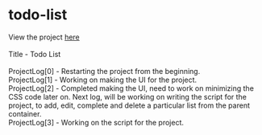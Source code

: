 # todo-list
View the project <a href="https://vibhatsu08.github.io/todo-list/">here</a> </br>
</br>
Title - Todo List</br>
</br>
ProjectLog[0] - Restarting the project from the beginning. </br>
ProjectLog[1] - Working on making the UI for the project. </br>
ProjectLog[2] - Completed making the UI, need to work on minimizing the CSS code later on. Next log, will be working on writing the script for the project, to add, edit, complete and delete a particular list from the parent container.</br>
ProjectLog[3] - Working on the script for the project. </br>
